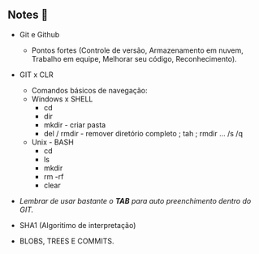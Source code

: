 ## Notes :notebook:

- Git e Github
  - Pontos fortes (Controle de versão, Armazenamento em nuvem, Trabalho em equipe, Melhorar seu código, Reconhecimento).



- GIT x CLR 
  - Comandos básicos de navegação:
  - Windows x SHELL
    - cd
    - dir
    - mkdir - criar pasta
    - del / rmdir - remover diretório completo ; tah ; rmdir ... /s /q
  - Unix - BASH
    - cd
    - ls
    - mkdir
    - rm -rf
    - clear



- *Lembrar de usar bastante o **TAB** para auto preenchimento dentro do GIT.*
- SHA1 (Algoritimo de interpretação)
- BLOBS, TREES E COMMITS.

